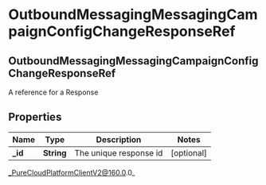 # OutboundMessagingMessagingCampaignConfigChangeResponseRef

## OutboundMessagingMessagingCampaignConfigChangeResponseRef
A reference for a Response

## Properties

|Name | Type | Description | Notes|
|------------ | ------------- | ------------- | -------------|
| **_id** | **String** | The unique response id | [optional] |



_PureCloudPlatformClientV2@160.0.0_
